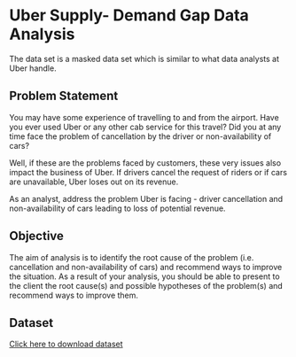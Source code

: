 # Uber Supply- Demand Gap Data Analysis
The data set is a masked data set which is similar to what data analysts at Uber handle.

## Problem Statement
You may have some experience of travelling to and from the airport. Have you ever used Uber or any other cab service for this travel? Did you at any time face the problem of cancellation by the driver or non-availability of cars?

 

Well, if these are the problems faced by customers, these very issues also impact the business of Uber. If drivers cancel the request of riders or if cars are unavailable, Uber loses out on its revenue.


As an analyst, address the problem Uber is facing - driver cancellation and non-availability of cars leading to loss of potential revenue. 

## Objective

The aim of analysis is to identify the root cause of the problem (i.e. cancellation and non-availability of cars) and recommend ways to improve the situation. As a result of your analysis, you should be able to present to the client the root cause(s) and possible hypotheses of the problem(s) and recommend ways to improve them. 

## Dataset
<a href="Uber Supply-Demand Gap/Uber Request Data.csv">Click here to download dataset</a>
